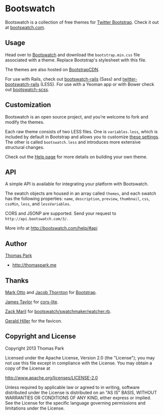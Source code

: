 Bootswatch
==========

Bootswatch is a collection of free themes for [Twitter Bootstrap](http://twitter.github.com/bootstrap/). Check it out at [bootswatch.com](http://bootswatch.com).

Usage
-----
Head over to [Bootswatch](http://bootswatch.com) and download the `bootstrap.min.css` file associated with a theme. Replace Bootstrap's stylesheet with this file.

The themes are also hosted on [BootstrapCDN](http://www.bootstrapcdn.com/).

For use with Rails, check out [bootswatch-rails](https://github.com/maxim/bootswatch-rails) (Sass) and [twitter-bootswatch-rails](https://github.com/scottvrosenthal/twitter-bootswatch-rails) (LESS). For use with a Yeoman app or with Bower check out [bootswatch-scss](https://github.com/nrub/bootswatch-scss).


Customization
------
Bootswatch is an open source project, and you’re welcome to fork and modify the themes.

Each raw theme consists of two LESS files. One is `variables.less`, which is included by default in Bootstrap and allows you to customize [these settings](http://twitter.github.io/bootstrap/customize.html#variables). The other is called `bootswatch.less` and introduces more extensive structural changes.

Check out the [Help page](http://bootswatch.com/help/) for more details on building your own theme.

API
-----

A simple API is available for integrating your platform with Bootswatch.

The swatch objects are housed in an array called `themes`, and each swatch has the following properties:  `name`, `description`, `preview`, `thumbnail`, `css`, `cssMin`, `less`, and `lessVariables`.

CORS and JSONP are supported. Send your request to `http://api.bootswatch.com/3/`.

More info at http://bootswatch.com/help/#api

Author
------
[Thomas Park](http://github.com/thomaspark)

+ http://thomaspark.me

Thanks
------
[Mark Otto](http://github.com/markdotto) and [Jacob Thornton](http://github.com/fat) for [Bootstrap](https://github.com/twitter/bootstrap).

[James Taylor](http://github.com/jostylr) for [cors-lite](https://github.com/jostylr/cors-lite).

[Zack Maril](http://github.com/zmaril) for [bootswatch/swatchmaker/watcher.rb](https://github.com/thomaspark/bootswatch/blob/master/swatchmaker/watcher.rb).

[Gerald Hiller](https://twitter.com/geraldhiller) for the favicon.


Copyright and License
----
Copyright 2013 Thomas Park

Licensed under the Apache License, Version 2.0 (the "License"); you may not use this file except in compliance with the License. You may obtain a copy of the License at

http://www.apache.org/licenses/LICENSE-2.0

Unless required by applicable law or agreed to in writing, software distributed under the License is distributed on an "AS IS" BASIS, WITHOUT WARRANTIES OR CONDITIONS OF ANY KIND, either express or implied. See the License for the specific language governing permissions and limitations under the License.
